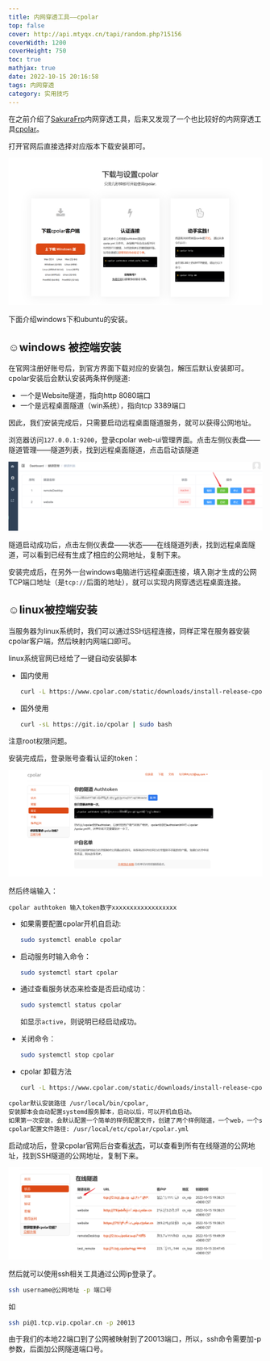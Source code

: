 ```yaml
---
title: 内网穿透工具——cpolar
top: false
cover: http://api.mtyqx.cn/tapi/random.php?15156
coverWidth: 1200
coverHeight: 750
toc: true
mathjax: true
date: 2022-10-15 20:16:58
tags: 内网穿透
category: 实用技巧
---
```


在之前介绍了[SakuraFrp](https://chh3213.github.io/2022/10/15/SakuraFrp%E5%86%85%E7%BD%91%E7%A9%BF%E9%80%8F%E5%B7%A5%E5%85%B7/)内网穿透工具，后来又发现了一个也比较好的内网穿透工具[cpolar](<https://www.cpolar.com/>)。

打开官网后直接选择对应版本下载安装即可。

![](内网穿透工具——cpolar/下载.png#pic_center)  

下面介绍windows下和ubuntu的安装。

## ☺️windows 被控端安装

在官网注册好账号后，到官方界面下载对应的安装包，解压后默认安装即可。cpolar安装后会默认安装两条样例隧道:

- 一个是Website隧道，指向http 8080端口
- 一个是远程桌面隧道（win系统），指向tcp 3389端口

因此，我们安装完成后，只需要启动远程桌面隧道服务，就可以获得公网地址。


浏览器访问`127.0.0.1:9200`，登录cpolar web-ui管理界面。点击左侧仪表盘——隧道管理——隧道列表，找到远程桌面隧道，点击启动该隧道

![](内网穿透工具——cpolar/隧道列表.png#pic_center)  

隧道启动成功后，点击左侧仪表盘——状态——在线隧道列表，找到远程桌面隧道，可以看到已经有生成了相应的公网地址，复制下来。

安装完成后，在另外一台windows电脑进行远程桌面连接，填入刚才生成的公网TCP端口地址（是`tcp://`后面的地址），就可以实现内网穿透远程桌面连接。

## ☺️linux被控端安装

当服务器为linux系统时，我们可以通过SSH远程连接，同样正常在服务器安装cpolar客户端，然后映射内网端口即可。

linux系统官网已经给了一键自动安装脚本

- 国内使用
    ```bash
    curl -L https://www.cpolar.com/static/downloads/install-release-cpolar.sh | sudo bash
    ```
- 国外使用

    ```bash
    curl -sL https://git.io/cpolar | sudo bash
    ```

注意root权限问题。

安装完成后，登录账号查看认证的token：

![](内网穿透工具——cpolar/token.png#pic_center)

然后终端输入：

```
cpolar authtoken 输入token数字xxxxxxxxxxxxxxxxxx
```

- 如果需要配置cpolar开机自启动:
    ```bash
    sudo systemctl enable cpolar
    ```
- 启动服务时输入命令：
    ```bash
    sudo systemctl start cpolar
    ```
- 通过查看服务状态来检查是否启动成功：
    ```bash
    sudo systemctl status cpolar
    ```
    如显示`active`，则说明已经启动成功。
- 关闭命令：

    ```bash
    sudo systemctl stop cpolar
    ```

- cpolar 卸载方法
    ```bash
    curl -L https://www.cpolar.com/static/downloads/install-release-cpolar.sh | sudo bash -s -- --remove
    ```


```bash
cpolar默认安装路径 /usr/local/bin/cpolar,
安装脚本会自动配置systemd服务脚本，启动以后，可以开机自启动。
如果第一次安装，会默认配置一个简单的样例配置文件，创建了两个样例隧道，一个web，一个ssh
cpolar配置文件路径: /usr/local/etc/cpolar/cpolar.yml
```



启动成功后，登录cpolar官网后台查看[状态](https://dashboard.cpolar.com/status)，可以查看到所有在线隧道的公网地址，找到SSH隧道的公网地址，复制下来。

![](内网穿透工具——cpolar/ssh状态.png#pic_center)  


然后就可以使用ssh相关工具通过公网ip登录了。
```bash
ssh username@公网地址 -p 端口号
```
如
```bash
ssh pi@1.tcp.vip.cpolar.cn -p 20013
```
由于我们的本地22端口到了公网被映射到了20013端口，所以，ssh命令需要加-p参数，后面加公网隧道端口号。


